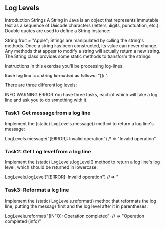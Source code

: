 ## Log Levels
Introduction
Strings
A String in Java is an object that represents immutable text as a sequence of Unicode characters (letters, digits, punctuation, etc.). Double quotes are used to define a String instance:

String fruit = "Apple";
Strings are manipulated by calling the string's methods. Once a string has been constructed, its value can never change. Any methods that appear to modify a string will actually return a new string. The String class provides some static methods to transform the strings.

Instructions
In this exercise you'll be processing log-lines.

Each log line is a string formatted as follows: "[<LEVEL>]: <MESSAGE>".

There are three different log levels:

INFO
WARNING
ERROR
You have three tasks, each of which will take a log line and ask you to do something with it.

### Task1: Get message from a log line
Implement the (static) LogLevels.message() method to return a log line's message:

LogLevels.message("[ERROR]: Invalid operation")
// => "Invalid operation"

### Task2: Get Log level from a log line
Implement the (static) LogLevels.logLevel() method to return a log line's log level, which should be returned in lowercase:

LogLevels.logLevel("[ERROR]: Invalid operation")
// => "

### Task3: Reformat a log line
Implement the (static) LogLevels.reformat() method that reformats the log line, putting the message first and the log level after it in parentheses:

LogLevels.reformat("[INFO]: Operation completed")
// => "Operation completed (info)"